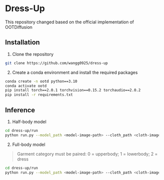 # Dress-Up
This repository changed based on the official implementation of OOTDiffusion

## Installation
1. Clone the repository

```sh
git clone https://github.com/wangg0925/dress-up
```

2. Create a conda environment and install the required packages

```sh
conda create -n ootd python==3.10
conda activate ootd
pip install torch==2.0.1 torchvision==0.15.2 torchaudio==2.0.2
pip install -r requirements.txt
```

## Inference
1. Half-body model

```sh
cd dress-up/run
python run.py --model_path <model-image-path> --cloth_path <cloth-image-path> --scale 2.0 --sample 4
```

2. Full-body model 

> Garment category must be paired: 0 = upperbody; 1 = lowerbody; 2 = dress

```sh
cd dress-up/run
python run.py --model_path <model-image-path> --cloth_path <cloth-image-path> --model_type dc --category 2 --scale 2.0 --sample 4
```
